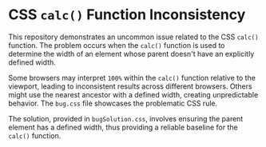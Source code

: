 # CSS `calc()` Function Inconsistency

This repository demonstrates an uncommon issue related to the CSS `calc()` function.  The problem occurs when the `calc()` function is used to determine the width of an element whose parent doesn't have an explicitly defined width.

Some browsers may interpret `100%` within the `calc()` function relative to the viewport, leading to inconsistent results across different browsers. Others might use the nearest ancestor with a defined width, creating unpredictable behavior. The `bug.css` file showcases the problematic CSS rule.

The solution, provided in `bugSolution.css`, involves ensuring the parent element has a defined width, thus providing a reliable baseline for the `calc()` function.